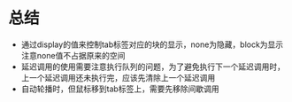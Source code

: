 # 总结
* 通过display的值来控制tab标签对应的块的显示，none为隐藏，block为显示  
注意none值不占据原来的空间
* 延迟调用的使用需要注意执行队列的问题，为了避免执行下一个延迟调用时，  
上一个延迟调用还未执行完，应该先清除上一个延迟调用
* 自动轮播时，但鼠标移到tab标签上，需要先移除间歇调用